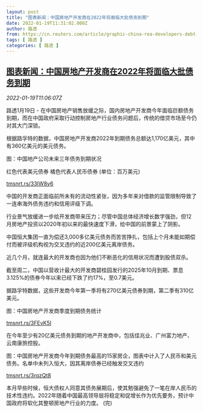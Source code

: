 ```yaml
---
layout: post
title: "图表新闻：中国房地产开发商在2022年将面临大批债务到期"
date: 2022-01-19T11:31:02.000Z
author: 路透
from: https://cn.reuters.com/article/graphic-china-rea-developers-debt-0119-idCNKBS2JT0W5
tags: [ 路透 ]
categories: [ 路透 ]
---
```

<!--1642591862000-->
[图表新闻：中国房地产开发商在2022年将面临大批债务到期](https://cn.reuters.com/article/graphic-china-rea-developers-debt-0119-idCNKBS2JT0W5)
------

<div>
<div><i>2022-01-19T11:06:07Z</i></div><p>路透1月19日 - 在中国房地产销售放缓之际，国内房地产开发商今年面临巨额债务到期，而在中国政府采取行动控制房地产行业债务问题后，传统的借贷市场至今仍对其大门深锁。</p><p>根据路孚特的数据，中国房地产开发商2022年到期债务总额达1,170亿美元，其中有360亿美元的美元债务。</p><p>图：中国地产公司未来三年债务到期状况</p><p>红色代表美元债券 橘色代表人民币债券 (单位：百万美元)</p><p><a href="https://tmsnrt.rs/33IW8y6">tmsnrt.rs/33IW8y6</a></p><p>中国的开发商正面临前所未有的流动性紧张，因为多年来对借款的监管限制导致了一连串海外债务违约和信用评级下调。</p><p>行业景气放缓进一步给开发商带来压力；尽管中国总体经济增长数字强劲，但12月房地产投资以2020年初以来的最快速度下滑，给中国的前景蒙上了阴影。</p><p>中国恒大集团一直为偿还3,000多亿美元债务而苦苦挣扎，包括上个月未能如期偿付而被评级机构视为交叉违约的近200亿美元离岸债务。 </p><p>近几个月，就连最大的开发商也因为他们不断恶化的信用状况而遭到股债双杀。</p><p>截至周二，中国以营收计最大的开发商碧桂园发行的2025年10月到期、票息3.125%的债券今年以来已经下跌了约17%，至0.7美元。</p><p>据路孚特数据，这些开发商今年第一季将有270亿美元债券到期，第二季有310亿美元。</p><p>图：中国房地产开发商季度到期债务统计</p><p><a href="https://tmsnrt.rs/3FEvK5I">tmsnrt.rs/3FEvK5I</a></p><p>在今年至少有20亿美元债务到期的地产开发商中，包括佳兆业、广州富力地产、云南康旅控股。</p><p>图：中国房地产开发商今年到期债务最高的15家房企，图表中计入了人民币和美元债务。名单中未列入恒大，因其离岸债券已经触发交叉违约</p><p><a href="https://tmsnrt.rs/3rqzQt8">tmsnrt.rs/3rqzQt8</a></p><p>本月早些时候，恒大债权人同意其债务展期后，使其勉强避免了一笔在岸人民币的技术性违约。2022年随着中国最高领导层将稳定和促增长作为优先要务，预计中国政府将软化其整顿房地产行业的力度。 (完)</p>
</div>
